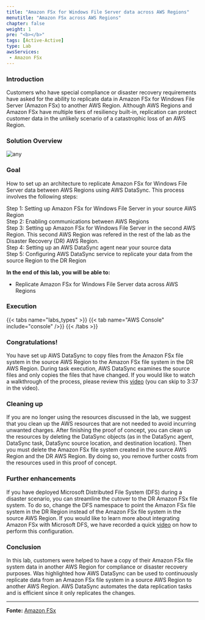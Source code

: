 ```yaml
---
title: "Amazon FSx for Windows File Server data across AWS Regions"
menutitle: "Amazon FSx across AWS Regions"
chapter: false
weight: 1
pre: "<b></b>"
tags: [Active-Active]
type: Lab
awsServices:
 - Amazon FSx
---
```



### Introduction
Customers who have special compliance or disaster recovery requirements have asked for the ability to replicate data in Amazon FSx for Windows File Server (Amazon FSx) to another AWS Region. Although AWS Regions and Amazon FSx have multiple tiers of resiliency built-in, replication can protect customer data in the unlikely scenario of a catastrophic loss of an AWS Region.


### Solution Overview


![any](/images/fsx-win-architecture.png)

### Goal

How to set up an architecture to replicate Amazon FSx for Windows File Server data between AWS Regions using AWS DataSync. This process involves the following steps:

Step 1: Setting up Amazon FSx for Windows File Server in your source AWS Region<br>
Step 2: Enabling communications between AWS Regions<br>
Step 3: Setting up Amazon FSx for Windows File Server in the second AWS Region. This second AWS Region was refered in the rest of the lab as the Disaster Recovery (DR) AWS Region.<br>
Step 4: Setting up an AWS DataSync agent near your source data<br>
Step 5: Configuring AWS DataSync service to replicate your data from the source Region to the DR Region<br>






**In the end of this lab, you will be able to:**
- Replicate Amazon FSx for Windows File Server data across AWS Regions




### Execution
{{< tabs name="labs_types" >}} 
{{< tab name="AWS Console" include="console" />}} 
{{< /tabs >}}

### Congratulations!

You have set up AWS DataSync to copy files from the Amazon FSx file system in the source AWS Region to the Amazon FSx file system in the DR AWS Region. During task execution, AWS DataSync examines the source files and only copies the files that have changed. If you would like to watch a walkthrough of the process, please review this [video](https://www.youtube.com/watch?v=YO-i6GIGD1E&feature=youtu.be) (you can skip to 3:37 in the video).

### Cleaning up

If you are no longer using the resources discussed in the lab, we suggest that you clean up the AWS resources that are not needed to avoid incurring unwanted charges. After finishing the proof of concept, you can clean up the resources by deleting the DataSync objects (as in the DataSync agent, DataSync task, DataSync source location, and destination location). Then you must delete the Amazon FSx file system created in the source AWS Region and the DR AWS Region. By doing so, you remove further costs from the resources used in this proof of concept.

### Further enhancements

If you have deployed Microsoft Distributed File System (DFS) during a disaster scenario, you can streamline the cutover to the DR Amazon FSx file system. To do so, change the DFS namespace to point the Amazon FSx file system in the DR Region instead of the Amazon FSx file system in the source AWS Region. If you would like to learn more about integrating Amazon FSx with Microsoft DFS, we have recorded a quick [video](https://www.youtube.com/watch?v=s482kj_xMeE&feature=youtu.be) on how to perform this configuration.

### Conclusion

In this lab, customers were helped to have a copy of their Amazon FSx file system data in another AWS Region for compliance or disaster recovery purposes. Was highlighted how AWS DataSync can be used to continuously replicate data from an Amazon FSx file system in a source AWS Region to another AWS Region. AWS DataSync automates the data replication tasks and is efficient since it only replicates the changes.


----- 

**Fonte:** [Amazon FSx](https://aws.amazon.com/blogs/storage/how-to-replicate-amazon-fsx-file-server-data-across-aws-regions/)




